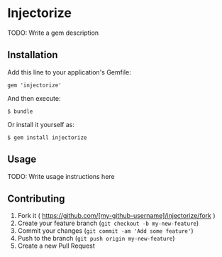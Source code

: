 # Injectorize

TODO: Write a gem description

## Installation

Add this line to your application's Gemfile:

    gem 'injectorize'

And then execute:

    $ bundle

Or install it yourself as:

    $ gem install injectorize

## Usage

TODO: Write usage instructions here

## Contributing

1. Fork it ( https://github.com/[my-github-username]/injectorize/fork )
2. Create your feature branch (`git checkout -b my-new-feature`)
3. Commit your changes (`git commit -am 'Add some feature'`)
4. Push to the branch (`git push origin my-new-feature`)
5. Create a new Pull Request
